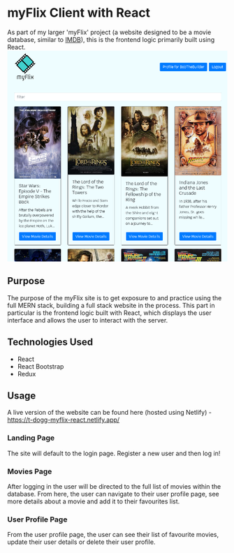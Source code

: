 # myFlix Client with React
As part of my larger 'myFlix' project (a website designed to be a movie database, similar to [IMDB](https://www.imdb.com/)), this is the frontend logic primarily built using React.
<img src="assets/myflix-react.PNG" style="max-width: 100%;">

## Purpose
The purpose of the myFlix site is to get exposure to and practice using the full MERN stack, building a full stack website in the process. This part in particular is the frontend logic built with React, which displays the user interface and allows the user to interact with the server.

## Technologies Used
* React
* React Bootstrap
* Redux

## Usage
A live version of the website can be found here (hosted using Netlify) - https://t-dogg-myflix-react.netlify.app/
### Landing Page
The site will default to the login page. Register a new user and then log in!

### Movies Page
After logging in the user will be directed to the full list of movies within the database. From here, the user can navigate to their user profile page, see more details about a movie and add it to their favourites list.

### User Profile Page
From the user profile page, the user can see their list of favourite movies, update their user details or delete their user profile.